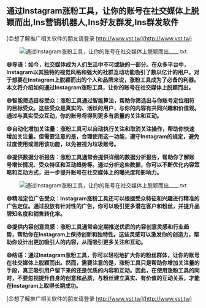 ## **通过Instagram涨粉工具，让你的账号在社交媒体上脱颖而出,Ins营销机器人,Ins好友群发,Ins群发软件**

[😍想了解推广相关软件的朋友请登录 http://www.vst.tw](http://www.vst.tw)

 <center><img src="https://vst.tw/MP4/tuiguang/png/5.png" alt="通过Instagram涨粉工具，让你的账号在社交媒体上脱颖而出____.txt"></center>

**😄导语：如今，社交媒体成为人们生活中不可或缺的一部分。在众多平台中，Instagram以其独特的视觉风格和强大的社群互动功能吸引了数以亿计的用户。对于想要在Instagram上脱颖而出的个人和品牌来说，涨粉工具成为了必备的利器。本文将介绍如何通过Instagram涨粉工具，让你的账号在社交媒体上脱颖而出。**

**😄智能筛选目标受众：涨粉工具通过智能算法，帮助你筛选出与你账号定位相符的目标受众。这些受众是真实的、活跃的用户，与你的内容有共同兴趣和价值观。通过与真实受众互动，你的账号将得到更多有质量的关注和互动。**

**😄自动化增加关注量：涨粉工具可以自动执行关注和取消关注操作，帮助你快速增加关注量。但需要注意的是，合理使用这一功能，遵守Instagram的规定，避免过度使用或滥用该功能，以免被视为垃圾账号。**

**😄提供数据分析报告：涨粉工具通常会提供详细的数据分析报告，帮助你了解账号增长情况、受众特征和互动趋势等。通过分析这些数据，你可以不断优化内容策略和互动方式，进一步提升账号在社交媒体上的曝光度和影响力。**

 <center><img src="https://vst.tw/MP4/tuiguang/png/3.png" alt="通过Instagram涨粉工具，让你的账号在社交媒体上脱颖而出____.txt"></center>

**😄精准定位广告受众：Instagram涨粉工具还可以根据受众特征和兴趣进行精准的广告定位。通过投放有针对性的广告，你可以吸引更多潜在客户和粉丝，并提升品牌知名度和销售转化率。**

**😄提供内容创意灵感：涨粉工具通常会定期推送优质的内容创意灵感和行业趋势，帮助你在Instagram上保持创新和独特性。这些灵感可以激发你的创造力，帮助你设计出更加吸引人的内容，从而吸引更多关注和互动。**

**😄结语：通过Instagram涨粉工具，你可以轻松地扩大你的粉丝群体，让你的账号在社交媒体上脱颖而出。然而，需要注意的是，涨粉工具只是帮助你增加关注量的手段，真正吸引用户留下来的还是优质的内容和互动。因此，在使用涨粉工具的同时，不要忽视提升自身的创意和品质，与粉丝建立真实、有价值的互动关系，才能在Instagram上取得长期成功。**

[😍想了解推广相关软件的朋友请登录 http://www.vst.tw](http://www.vst.tw)



